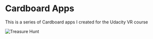 # Cardboard Apps
This is a series of Cardboard apps I created for the Udacity VR course

![Treasure Hunt](/Carnival/carnival.png)
